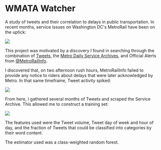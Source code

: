 # WMATA Watcher
A study of tweets and their correlation to delays in public transportation.  In recent months, service issues on Washington DC's MetroRail have been on the uptick:

<img src="https://github.com/andrewyue/WMATAWatcher/blob/master/Fig1.jpg">

This project was motivated by a discovery I found in searching through the combination of <a href="https://twitter.com/search?q=%40wmata%20OR%20%23wmata%20OR%20%40unsuckdcmetro%20OR%20%23unsuckdcmetro%20OR%20%40fixwmata%20OR%20%40dcmetrosucks%20OR%20%40metrorage%20OR%20%40overhaulmetro%20OR%20%23metrorailinfo%20OR%20%40metrorailinfo%20OR%20%23metrofailinfo%20OR%20%40metrofailinfo%20OR%20%40drgridlock">Tweets</a>, the <a href="http://www.wmata.com/rail/service_reports/viewReportArchive.cfm">Metro Daily Service Archives</a>, and Official Alerts from <a href="https://twitter.com/MetroRailInfo">@MetroRailInfo</a>.

I discovered that, on two afternoon rush hours, MetroRailInfo failed to provide any notice to riders about delays that were later acknowledged by Metro.  In that same timeframe, Tweet activity spiked:

<img src="https://github.com/andrewyue/WMATAWatcher/blob/master/Fig2.jpg">

From here, I gathered several months of Tweets and scraped the Service Archive.  This allowed me to construct a training set:

<img src="https://github.com/andrewyue/WMATAWatcher/blob/master/WMATAWatcher.png">

The features used were the Tweet volume, Tweet day of week and hour of day, and the fraction of Tweets that could be classified into categories by their word content.

The estimator used was a class-weighted random forest.
